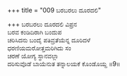 +++
title = "009 ಬರಬರಲು ದೂರದಲಿ"

+++
ಬರಬರಲು ದೂರದಲಿ ವಿಪ್ರನ  
ಬರವ ಕಂಡಿದಿರಾಗಿ ಬಂದುಪ  
ಚರಿಸಿದನು ಬಂದೈ ಪತಿವ್ರತೆಯೆನ್ನ ದೂರಿದಳೆ   
ಧರಣಿಯಮರೋತ್ತಮರಿಗಿದು ಸಂ  
ಚರಣೆ ಯೋಗ್ಯ ಸ್ಥಾನವಲ್ಲಾ  
ದರಿಸುವೊಡೆ ಬಾಯೆನುತ ತನ್ನಾಲಯಕೆ ಕೊಂಡೊಯ್ದ      ॥9॥